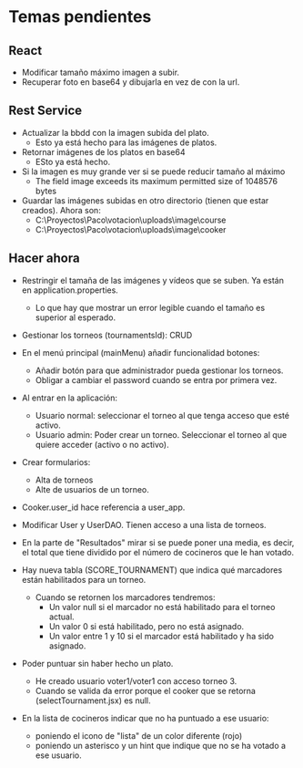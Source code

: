# Temas pendientes

## React

- Modificar tamaño máximo imagen a subir.
- Recuperar foto en base64 y dibujarla en vez de con la url.

## Rest Service

- Actualizar la bbdd con la imagen subida del plato.
  - Esto ya está hecho para las imágenes de platos.
- Retornar imágenes de los platos en base64
  - ESto ya está hecho.
- Si la imagen es muy grande ver si se puede reducir tamaño al máximo
  - The field image exceeds its maximum permitted size of 1048576 bytes
- Guardar las imágenes subidas en otro directorio (tienen que estar creados). Ahora son:
  - C:\Proyectos\Paco\votacion\uploads\image\course
  - C:\Proyectos\Paco\votacion\uploads\image\cooker

## Hacer ahora

- Restringir el tamaña de las imágenes y vídeos que se suben. Ya están en application.properties.
  - Lo que hay que mostrar un error legible cuando el tamaño es superior al esperado.
- Gestionar los torneos (tournamentsId): CRUD
- En el menú principal (mainMenu) añadir funcionalidad botones:
  - Añadir botón para que administrador pueda gestionar los torneos.
  - Obligar a cambiar el password cuando se entra por primera vez.
- Al entrar en la aplicación:
  - Usuario normal: seleccionar el torneo al que tenga acceso que esté activo.
  - Usuario admin: Poder crear un torneo. Seleccionar el torneo al que quiere acceder (activo o no activo).
- Crear formularios:
  - Alta de torneos
  - Alte de usuarios de un torneo.
- Cooker.user_id hace referencia a user_app.
- Modificar User y UserDAO. Tienen acceso a una lista de torneos.

- En la parte de "Resultados" mirar si se puede poner una media, es decir, el total que tiene dividido por el número de cocineros que le han votado.

- Hay nueva tabla (SCORE_TOURNAMENT) que indica qué marcadores están habilitados para un torneo.
  - Cuando se retornen los marcadores tendremos:
    - Un valor null si el marcador no está habilitado para el torneo actual.
    - Un valor 0 si está habilitado, pero no está asignado.
    - Un valor entre 1 y 10 si el marcador está habilitado y ha sido asignado.

- Poder puntuar sin haber hecho un plato.
  - He creado usuario voter1/voter1 con acceso torneo 3.
  - Cuando se valida da error porque el cooker que se retorna (selectTournament.jsx) es null.

- En la lista de cocineros indicar que no ha puntuado a ese usuario:
  - poniendo el icono de "lista" de un color diferente (rojo)
  - poniendo un asterisco y un hint que indique que no se ha votado a ese usuario.
